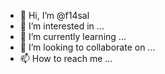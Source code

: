 - 👋 Hi, I’m @f14sal
- 👀 I’m interested in ...
- 🌱 I’m currently learning ...
- 💞️ I’m looking to collaborate on ...
- 📫 How to reach me ...

<!---
f14sal/f14sal is a ✨ special ✨ repository because its `README.md` (this file) appears on your GitHub profile.
You can click the Preview link to take a look at your changes.
--->

